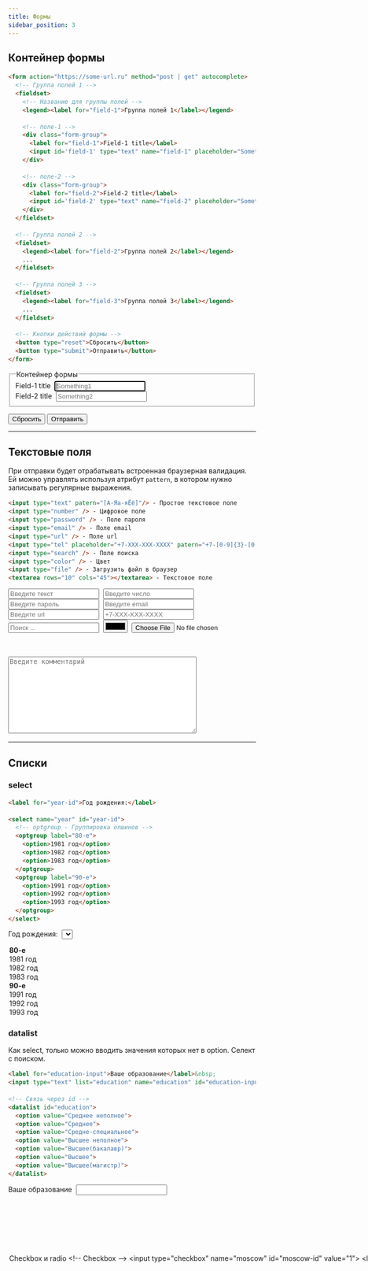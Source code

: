 ```yaml
---
title: Формы
sidebar_position: 3
---
```


## Контейнер формы

```html
<form action="https://some-url.ru" method="post | get" autocomplete>
  <!-- Группа полей 1 -->
  <fieldset>
    <!-- Название для группы полей -->
    <legend><label for="field-1">Группа полей 1</label></legend>

    <!-- поле-1 -->
    <div class="form-group">
      <label for="field-1">Field-1 title</label>
      <input id='field-1' type="text" name="field-1" placeholder="Something1" tabindex="1" required />
    </div>

    <!-- поле-2 -->
    <div class="form-group">
      <label for="field-2">Field-2 title</label>
      <input id='field-2' type="text" name="field-2" placeholder="Something2" tabindex="2" />
    </div>
  </fieldset>

  <!-- Группа полей 2 -->
  <fieldset>
    <legend><label for="field-2">Группа полей 2</label></legend>
    ...
  </fieldset>

  <!-- Группа полей 3 -->
  <fieldset>
    <legend><label for="field-3">Группа полей 3</label></legend>
    ...
  </fieldset>

  <!-- Кнопки действий формы -->
  <button type="reset">Сбросить</button>
  <button type="submit">Отправить</button>
</form>

```

<form action="https://some-url.ru" method="post" autocomplete>
  <fieldset>
    <legend><label for="field-1">Контейнер формы</label></legend>
    <div class="form-group">
      <label for="field-1">Field-1 title</label>&nbsp;
      <input id='field-1' type="text" name="field-1" placeholder="Something1" required autofocus />
    </div>
    <div class="form-group">
      <label for="field-2">Field-2 title</label>&nbsp;
      <input id='field-2' type="text" name="field-2" placeholder="Something2" />
    </div>
  </fieldset>

  <button type="reset">Сбросить</button>
  <button type="submit">Отправить</button>
</form>

***

## Текстовые поля

При отправки будет отрабатывать встроенная браузерная валидация. Ей можно управлять используя атрибут ```pattern```, в котором нужно записывать регулярные выражения.

```html
<input type="text" patern="[А-Яа-яЁё]"/> - Простое текстовое поле
<input type="number" /> - Цифровое поле
<input type="password" /> - Поле пароля
<input type="email" /> - Поле email
<input type="url" /> - Поле url
<input type="tel" placeholder="+7-XXX-XXX-XXXX" patern="+7-[0-9]{3}-[0-9]{3}-[0-9]{4}"/> - Поле телефона
<input type="search" /> - Поле поиска
<input type="color" /> - Цвет
<input type="file" /> - Загрузить файл в браузер
<textarea rows="10" cols="45"></textarea> - Текстовое поле
```

<input type="text" patern="[А-Яа-яЁё]" placeholder="Введите текст" />&nbsp;
<input type="number" placeholder="Введите число" />&nbsp;
<input type="password" placeholder="Введите пароль" />&nbsp;
<input type="email" placeholder="Введите email" />&nbsp;
<input type="url" placeholder="Введите url" />&nbsp;
<input type="tel" placeholder="+7-XXX-XXX-XXXX" patern="+7-[0-9]{3}-[0-9]{3}-[0-9]{4}"/>&nbsp;
<input type="search" placeholder="Поиск ..." />&nbsp;
<input type="color" />&nbsp;
<input type="file" />&nbsp;<br /><br />
<textarea rows="10" cols="45" placeholder="Введите комментарий"></textarea>

***

## Списки

### select

```html
<label for="year-id">Год рождения:</label>

<select name="year" id="year-id">
  <!-- optgroup - Группировка опшинов -->
  <optgroup label="80-е">
    <option>1981 год</option>
    <option>1982 год</option>
    <option>1983 год</option>
  </optgroup> 
  <optgroup label="90-е">
    <option>1991 год</option>
    <option>1992 год</option>
    <option>1993 год</option>
  </optgroup> 
</select>
```

<label for="year-id">Год рождения:</label>&nbsp;
<select name="year" id="year-id">
  <optgroup label="80-е">
    <option>1981 год</option>
    <option>1982 год</option>
    <option>1983 год</option>
  </optgroup> 
  <optgroup label="90-е">
    <option>1991 год</option>
    <option>1992 год</option>
    <option>1993 год</option>
  </optgroup> 
</select>

### datalist

Как select, только можно вводить значения которых нет в option. Селект с поиском.

```html
<label for="education-input">Ваше образование</label>&nbsp;
<input type="text" list="education" name="education" id="education-input" />

<!-- Связь через id -->
<datalist id="education">
  <option value="Среднее неполное">
  <option value="Среднее">
  <option value="Средне-специальное">
  <option value="Высшее неполное">
  <option value="Высшее(бакалавр)">
  <option value="Высшее">
  <option value="Высшее(магистр)">
</datalist>
```

<label for="education-input">Ваше образование</label>&nbsp;
<input type="text" list="education" name="education" id="education-input" />
<datalist id="education">
  <option value="Среднее неполное" />
  <option value="Среднее" />
  <option value="Средне-специальное" />
  <option value="Высшее неполное" />
  <option value="Высшее(бакалавр)" />
  <option value="Высшее" />
  <option value="Высшее(магистр)" />
</datalist>

***

## Checkbox и radio

```html
<!-- Checkbox -->
<input type="checkbox" name="moscow" id="moscow-id" value="1">
<label for="moscow-id">Я являюсь гражданином РФ</label>

<!-- Radio -->
<h3>Ваш возраст:</h3>
<label>
  <input type="radio" name="age" value="0-17" />
  <span>0-17</span>
</label>
<label>
  <input type="radio" name="age" value="18-35" />
  <span>18-35</span>
</label>
<label>
  <input type="radio" name="age" value="35-60" />
  <span>35-60</span>
</label>
<label>
  <input type="radio" name="age" value="over60" disabled />
  <span>более 60 (disabled)</span>
</label>
```

<input type="checkbox" name="moscow" id="moscow-id" value="1" />&nbsp;
<label for="moscow-id">Являюсь гражданином РФ</label>

<h3>Ваш возраст:</h3>
<label>
  <input type="radio" name="age" value="0-17" />
  <span>0-17</span>
</label>
&nbsp;
<label>
  <input type="radio" name="age" value="18-35" />
  <span>18-35</span>
</label>
&nbsp;
<label>
  <input type="radio" name="age" value="35-60" />
  <span>35-60</span>
</label>
&nbsp;
<label>
  <input type="radio" name="age" value="over60" disabled />
  <span>более 60 (disabled)</span>
</label>

***

## Дата и время

```html
<input type="date" min="1980-01-01" max="2145-01-08" value="2022-01-01" /> - Полная дата
<input type="month" /> - Выбор месяца
<input type="week" /> - Выбор недели
```

<input type="date" min="1980-01-01" max="2145-01-08" value="2022-01-01" />&nbsp;
<input type="month" />&nbsp;
<input type="week" />&nbsp;

***

## Кнопки

```html
<!-- Можно использовать button -->
<button type="submit">Отправить</button>
<button type="reset">Сбросить</button>

<!-- Преимущество, что button может иметь вложенный контент -->
<button type="submit">
  <img src="../pict/phone.png" width="35" alt="button-img">
</button>


<!-- Можно использовать input с type -->
<input type="submit" value="Отправить" />
<input type="reset" value="Сбросить" />

<!-- image работает как submit, только еще отправляет доп. поля (x и y), координаты клика по картинке -->
<input type="image" src="img_submit.gif" alt="Submit" width="48" height="48" />
```

### button

<input type="submit" value="Отправить" />
<input type="reset" value="Сбросить" />

### input

<input type="submit" value="Отправить" />
<input type="reset" value="Сбросить" />

***


## Range, &lt;meter&gt; и &lt;progress&gt;

range, &lt;meter&gt; и &lt;progress&gt; похожие по смыслу тэги. Показывают шкалу с индикацией.

Используется для отображения прогресса завершённости задачи. Изменение значения происходит через JavaScript.

```range``` - интерактивный ползунок, можно задавать значение.

```<meter>``` - используется для вывода значения в некотором известном диапазоне. Применяется преимущественно для отображения числовых значений (например, количества результатов поиска, объёма жидкости, давления и др).

```<progress>``` - показывает прогресс состояния (например, загрузка фото).


```html
<h3>Range</h3>
<input id="range_id" type="range" value="10" step="0.1" />

<!-- Вывод значений (через JS) -->
<output name="result" for="range_id">0</output>


<h3>Температура воды</h3>
<meter value="0" max="100" low="10" high="60">Низкая</meter> 
<meter value="30" max="100" low="10" high="60">Нормальная</meter>
<meter value="80" max="100" low="10" high="60">Горячая</meter>
<meter value="100" max="100">Кипяток</meter>

<h3>Загрузка фото</h3>
<progress max="100" value="25">
  Загружено на <span id="value">25</span>%
</progress>
```

<h3>Range</h3>
<input id="range_id" type="range" value="10" step="0.1" /><br />

<h3>Температура воды</h3>
<meter value="0" max="100" low="10" high="60">Низкая</meter>&nbsp; 
<meter value="30" max="100" low="10" high="60">Нормальная</meter>&nbsp;
<meter value="80" max="100" low="10" high="60">Горячая</meter>&nbsp;
<meter value="100" max="100">Кипяток</meter>&nbsp;

<br />

<h3>Загрузка фото</h3>
<progress max="100" value="25">
  Загружено на <span id="value">25</span>%
</progress>

***

## JS-атрибуты

* ```onclick``` - клик
* ```onsubmit``` - отправка формы
* ```oninput``` - ввод значения

***

## Pattern

![pattern](/img/html/pattern.png)